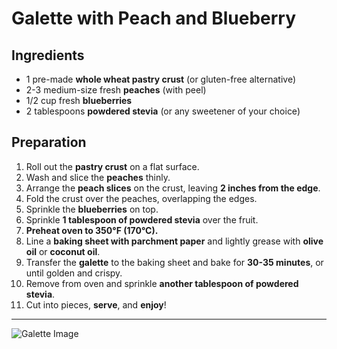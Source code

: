 # Galette with Peach and Blueberry 

## **Ingredients**
- 1 pre-made **whole wheat pastry crust** (or gluten-free alternative)
- 2-3 medium-size fresh **peaches** (with peel)
- 1/2 cup fresh **blueberries**
- 2 tablespoons **powdered stevia** (or any sweetener of your choice)

## **Preparation**
1. Roll out the **pastry crust** on a flat surface.
2. Wash and slice the **peaches** thinly.
3. Arrange the **peach slices** on the crust, leaving **2 inches from the edge**.
4. Fold the crust over the peaches, overlapping the edges.
5. Sprinkle the **blueberries** on top.
6. Sprinkle **1 tablespoon of powdered stevia** over the fruit.
7. **Preheat oven to 350°F (170°C).**
8. Line a **baking sheet with parchment paper** and lightly grease with **olive oil** or **coconut oil**.
9. Transfer the **galette** to the baking sheet and bake for **30-35 minutes**, or until golden and crispy.
10. Remove from oven and sprinkle **another tablespoon of powdered stevia**.
11. Cut into pieces, **serve**, and **enjoy**! 

---

![Galette Image](https://www.cookingonthefrontburners.com/wp-content/uploads/2022/06/Easy-Blueberry-Peach-Galette-12h.jpg)

